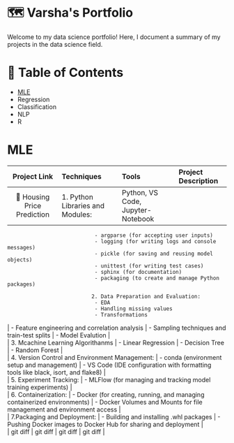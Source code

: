 # 🗺️ Varsha's Portfolio
Welcome to my data science portfolio! Here, I document a summary of my projects in the data science field.

# 📃 Table of Contents
- [MLE](https://github.com/varsha0721/Portfolio/blob/main/README.md#mle)
- Regression
- Classification
- NLP
- R

# MLE
| Project Link | Techniques | Tools | Project Description |
|     :---:    | :---           | :---          | :--     |
| 🏢 Housing Price Prediction | 1. Python Libraries and Modules:                       | Python, VS Code, Jupyter-Notebook |   | 
                                - argparse (for accepting user inputs)
                                - logging (for writing logs and console messages)
                                - pickle (for saving and reusing model objects)
                                - unittest (for writing test cases)
                                - sphinx (for documentation)
                                - packaging (to create and manage Python packages)
                                
                               2. Data Preparation and Evaluation:
                                - EDA
                                - Handling missing values
                                - Transformations
|                                - Feature engineering and correlation analysis
|                                - Sampling techniques and train-test splits
|                                - Model Evalution
|                                  
|                                3. Mcachine Learning Algorithanms
|                                - Linear Regression
|                                - Decision Tree
|                                - Random Forest
|                                
|                                4. Version Control and Environment Management:
|                                - conda (environment setup and management)
|                                - VS Code (IDE configuration with formatting tools like black, isort, and flake8)
|                                
|                                5. Experiment Tracking:
|                                - MLFlow (for managing and tracking model training experiments)
|                                
|                                6. Containerization:
|                                - Docker (for creating, running, and managing containerized environments)
|                                - Docker Volumes and Mounts for file management and environment access
|                                
|                                7.Packaging and Deployment:
|                                - Building and installing .whl packages
|                                - Pushing Docker images to Docker Hub for sharing and deployment
|     
| git diff     | git diff       | git diff      | git diff |
